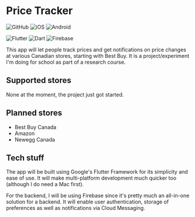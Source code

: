 # Price Tracker
![GitHub](https://img.shields.io/github/license/jakobbouchard/price_tracker)
![iOS](https://img.shields.io/badge/Platform-iOS-blue?logo=iOS)
![Android](https://img.shields.io/badge/Platform-Android-green?logo=Android)

![Flutter](https://img.shields.io/badge/Framework-Flutter-3cc6fd?logo=flutter)
![Dart](https://img.shields.io/badge/Language-Dart-0c458b?logo=dart)
![Firebase](https://img.shields.io/badge/Cloud-Firebase-f5ba23?logo=Firebase)

This app will let people track prices and get notifications on price changes
at various Canadian stores, starting with Best Buy. It is a project/experiment
I'm doing for school as part of a research course.

## Supported stores

None at the moment, the project just got started.

## Planned stores

- Best Buy Canada
- Amazon
- Newegg Canada

## Tech stuff

The app will be built using Google's Flutter Framework for its simplicity and
ease of use. It will make multi-platform development much quicker too (although
I do need a Mac first).

For the backend, I will be using Firebase since it's pretty much an all-in-one
solution for a backend. It will enable user authentication, storage of
preferences as well as notifications via Cloud Messaging.
